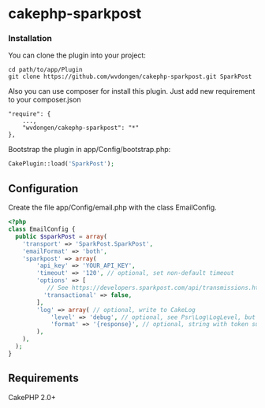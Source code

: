 # cakephp-sparkpost

### Installation

You can clone the plugin into your project:

```
cd path/to/app/Plugin
git clone https://github.com/wvdongen/cakephp-sparkpost.git SparkPost
```

Also you can use composer for install this plugin. Just add new requirement to your composer.json

```
"require": {
    ...,
    "wvdongen/cakephp-sparkpost": "*"
},
```

Bootstrap the plugin in app/Config/bootstrap.php:

```php
CakePlugin::load('SparkPost');
```

## Configuration

Create the file app/Config/email.php with the class EmailConfig.

```php
<?php
class EmailConfig {
  public $sparkPost = array(
    'transport' => 'SparkPost.SparkPost',
    'emailFormat' => 'both',
    'sparkpost' => array(
        'api_key' => 'YOUR_API_KEY',
        'timeout' => '120', // optional, set non-default timeout
        'options' => [
           // See https://developers.sparkpost.com/api/transmissions.html
          'transactional' => false,
        ],
        'log' => array( // optional, write to CakeLog
            'level' => 'debug', // optional, see Psr\Log\LogLevel, but cannot use class constants here.
            'format' => '{response}', // optional, string with token substitution, see https://github.com/guzzle/guzzle/blob/master/src/MessageFormatter.php#L12'.
        ),
    ),
  );
}
```

## Requirements

CakePHP 2.0+
